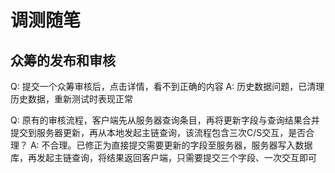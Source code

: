 # 调测随笔

## 众筹的发布和审核

Q: 提交一个众筹审核后，点击详情，看不到正确的内容
A: 历史数据问题，已清理历史数据，重新测试时表现正常

Q: 原有的审核流程，客户端先从服务器查询条目，再将更新字段与查询结果合并提交到服务器更新，再从本地发起主链查询，该流程包含三次C/S交互，是否合理？
A: 不合理。已修正为直接提交需要更新的字段至服务器，服务器写入数据库，再发起主链查询，将结果返回客户端，只需要提交三个字段、一次交互即可
